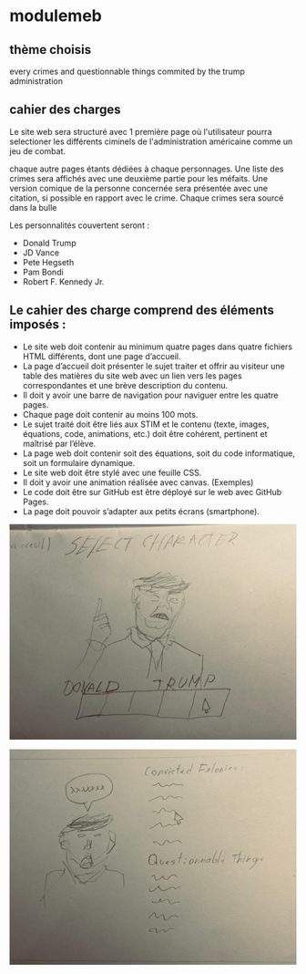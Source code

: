 # modulemeb
## thème choisis
every crimes and questionnable things commited by the trump administration
## cahier des charges
Le site web sera structuré avec 1 première page où l'utilisateur pourra selectioner les différents ciminels de l'administration américaine comme un jeu de combat.

chaque autre pages étants dédiées à chaque personnages. Une liste des crimes sera affichés avec une deuxième partie pour les méfaits. Une version comique de la personne concernée sera présentée avec une citation, si possible en rapport avec le crime. Chaque crimes sera sourcé dans la bulle

Les personnalités couvertent seront :
* Donald Trump
* JD Vance
* Pete Hegseth
* Pam Bondi
* Robert F. Kennedy Jr.
## Le cahier des charge comprend des éléments imposés :

* Le site web doit contenir au minimum quatre pages dans quatre fichiers HTML différents, dont une page d’accueil.
* La page d’accueil doit présenter le sujet traiter et offrir au visiteur une table des matières du site web avec un lien vers les pages correspondantes et une brève description du contenu.
* Il doit y avoir une barre de navigation pour naviguer entre les quatre pages.
* Chaque page doit contenir au moins 100 mots.
* Le sujet traité doit être liés aux STIM et le contenu (texte, images, équations, code, animations, etc.) doit être cohérent, pertinent et maîtrisé par l’élève.
* La page web doit contenir soit des équations, soit du code informatique, soit un formulaire dynamique.
* Le site web doit être stylé avec une feuille CSS.
* Il doit y avoir une animation réalisée avec canvas. (Exemples)
* Le code doit être sur GitHub est être déployé sur le web avec GitHub Pages.
* La page doit pouvoir s’adapter aux petits écrans (smartphone).

![PHOTO-2025-10-27-20-42-08](./imgmaquette/PHOTO-2025-10-27-20-42-08.jpg)

![PHOTO-2025-10-27-20-42-08 3](./imgmaquette/PHOTO-2025-10-27-20-42-083.jpg)

